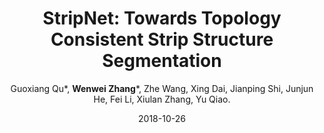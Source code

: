 ---
title: "StripNet: Towards Topology Consistent Strip Structure Segmentation"
collection: publications
permalink: /publication/StripNet
date: 2018-10-26
conf: 'ACM International Conference on Multimedia'
conf_shortname: ACM MM
year: 2018
author: Guoxiang Qu*, <strong>Wenwei Zhang</strong>*, Zhe Wang, Xing Dai, Jianping Shi, Junjun He, Fei Li, Xiulan Zhang, Yu Qiao.
paperurl: /publications/papers/StripNet.pdf
additional: true
---